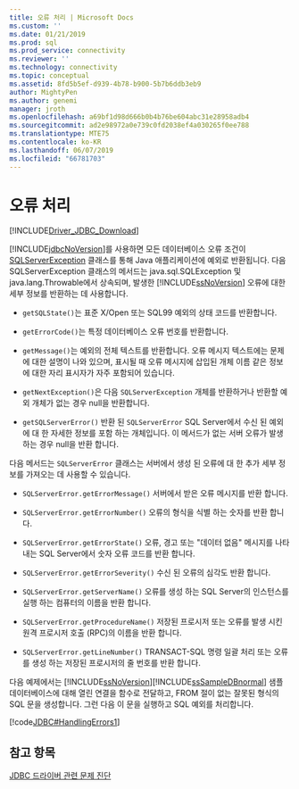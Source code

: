 ```yaml
---
title: 오류 처리 | Microsoft Docs
ms.custom: ''
ms.date: 01/21/2019
ms.prod: sql
ms.prod_service: connectivity
ms.reviewer: ''
ms.technology: connectivity
ms.topic: conceptual
ms.assetid: 8fd5b5ef-d939-4b78-b900-5b7b6ddb3eb9
author: MightyPen
ms.author: genemi
manager: jroth
ms.openlocfilehash: a69bf1d98d666b0b4b76be604abc31e28958adb4
ms.sourcegitcommit: ad2e98972a0e739c0fd2038ef4a030265f0ee788
ms.translationtype: MTE75
ms.contentlocale: ko-KR
ms.lasthandoff: 06/07/2019
ms.locfileid: "66781703"
---
```

# <a name="handling-errors"></a>오류 처리
[!INCLUDE[Driver_JDBC_Download](../../includes/driver_jdbc_download.md)]

  [!INCLUDE[jdbcNoVersion](../../includes/jdbcnoversion_md.md)]를 사용하면 모든 데이터베이스 오류 조건이 [SQLServerException](../../connect/jdbc/reference/sqlserverexception-class.md) 클래스를 통해 Java 애플리케이션에 예외로 반환됩니다. 다음 SQLServerException 클래스의 메서드는 java.sql.SQLException 및 java.lang.Throwable에서 상속되며, 발생한 [!INCLUDE[ssNoVersion](../../includes/ssnoversion-md.md)] 오류에 대한 세부 정보를 반환하는 데 사용합니다.  
  
-   `getSQLState()`는 표준 X/Open 또는 SQL99 예외의 상태 코드를 반환합니다.
  
-   `getErrorCode()`는 특정 데이터베이스 오류 번호를 반환합니다.
  
-   `getMessage()`는 예외의 전체 텍스트를 반환합니다. 오류 메시지 텍스트에는 문제에 대한 설명이 나와 있으며, 표시될 때 오류 메시지에 삽입된 개체 이름 같은 정보에 대한 자리 표시자가 자주 포함되어 있습니다.
  
-   `getNextException()`은 다음 `SQLServerException` 개체를 반환하거나 반환할 예외 개체가 없는 경우 null을 반환합니다.

-   `getSQLServerError()` 반환 된 `SQLServerError` SQL Server에서 수신 된 예외에 대 한 자세한 정보를 포함 하는 개체입니다. 이 메서드가 없는 서버 오류가 발생 하는 경우 null을 반환 합니다.

다음 메서드는 `SQLServerError` 클래스는 서버에서 생성 된 오류에 대 한 추가 세부 정보를 가져오는 데 사용할 수 있습니다.

-   `SQLServerError.getErrorMessage()` 서버에서 받은 오류 메시지를 반환 합니다.

-   `SQLServerError.getErrorNumber()` 오류의 형식을 식별 하는 숫자를 반환 합니다.

-   `SQLServerError.getErrorState()` 오류, 경고 또는 "데이터 없음" 메시지를 나타내는 SQL Server에서 숫자 오류 코드를 반환 합니다.

-   `SQLServerError.getErrorSeverity()` 수신 된 오류의 심각도 반환 합니다.

-   `SQLServerError.getServerName()` 오류를 생성 하는 SQL Server의 인스턴스를 실행 하는 컴퓨터의 이름을 반환 합니다.

-   `SQLServerError.getProcedureName()` 저장된 프로시저 또는 오류를 발생 시킨 원격 프로시저 호출 (RPC)의 이름을 반환 합니다.

-   `SQLServerError.getLineNumber()` TRANSACT-SQL 명령 일괄 처리 또는 오류를 생성 하는 저장된 프로시저의 줄 번호를 반환 합니다.
  
 다음 예제에서는 [!INCLUDE[ssNoVersion](../../includes/ssnoversion-md.md)][!INCLUDE[ssSampleDBnormal](../../includes/sssampledbnormal_md.md)] 샘플 데이터베이스에 대해 열린 연결을 함수로 전달하고, FROM 절이 없는 잘못된 형식의 SQL 문을 생성합니다. 그런 다음 이 문을 실행하고 SQL 예외를 처리합니다.  
  
 [!code[JDBC#HandlingErrors1](../../connect/jdbc/codesnippet/Java/handling-errors_1.java)]  
  
## <a name="see-also"></a>참고 항목  
 [JDBC 드라이버 관련 문제 진단](../../connect/jdbc/diagnosing-problems-with-the-jdbc-driver.md)  
  
  

